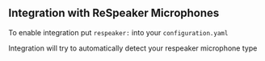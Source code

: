 ## Integration with ReSpeaker Microphones

To enable integration put `respeaker:` into your `configuration.yaml`

Integration will try to automatically detect your respeaker microphone type
